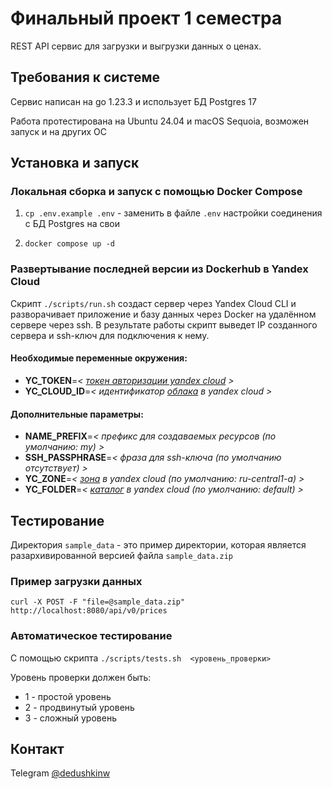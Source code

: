 # Финальный проект 1 семестра

REST API сервис для загрузки и выгрузки данных о ценах.

## Требования к системе

Сервис написан на go 1.23.3 и использует БД Postgres 17

Работа протестирована на Ubuntu 24.04 и macOS Sequoia, возможен запуск и на других ОС

## Установка и запуск

### Локальная сборка и запуск с помощью Docker Compose

1. `cp .env.example .env` - заменить в файле `.env` настройки соединения с БД Postgres на свои

2. `docker compose up -d`

### Развертывание последней версии из Dockerhub в Yandex Cloud 

Скрипт `./scripts/run.sh` создаст сервер через Yandex Cloud CLI и разворачивает приложение и базу данных через Docker на удалённом сервере через ssh. В результате работы скрипт выведет IP созданного сервера и ssh-ключ для подключения к нему.

#### Необходимые переменные окружения:
* **YC_TOKEN**=*< [токен авторизации yandex cloud](https://yandex.cloud/ru/docs/cli/quickstart) >*
* **YC_CLOUD_ID**=*< идентификатор [облака](https://yandex.cloud/ru/docs/resource-manager/operations/cloud/create) в yandex cloud >*

#### Дополнительные параметры:
* **NAME_PREFIX**=*< префикс для создаваемых ресурсов (по умолчанию: my) >*
* **SSH_PASSPHRASE**=*< фраза для ssh-ключа (по умолчанию отсутствует) >*
* **YC_ZONE**=*< [зона](https://yandex.cloud/ru/docs/overview/concepts/geo-scope) в yandex cloud (по умолчанию: ru-central1-a) >*
* **YC_FOLDER**=*< [каталог](https://yandex.cloud/ru/docs/resource-manager/operations/folder/create) в yandex cloud (по умолчанию: default) >*

## Тестирование

Директория `sample_data` - это пример директории, которая является разархивированной версией файла `sample_data.zip`

### Пример загрузки данных
`curl -X POST -F "file=@sample_data.zip" http://localhost:8080/api/v0/prices`

### Автоматическое тестирование 

С помощью скрипта `./scripts/tests.sh  <уровень_проверки>`

Уровень проверки должен быть:
* 1 - простой уровень
* 2 - продвинутый уровень
* 3 - сложный уровень

## Контакт

Telegram [@dedushkinw](https://t.me/dedushkinw)